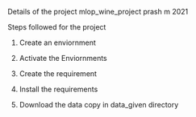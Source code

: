 Details of the project mlop_wine_project prash m 2021

Steps followed for the project 

1. Create an enviornment 

2. Activate the Enviornments 

3. Create the requirement 

4. Install the requirements
5. Download the data  copy in data_given directory 





